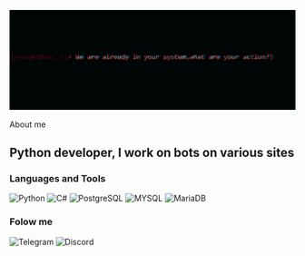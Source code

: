 [![Header](https://github.com/S1Non4ik/S1Non4ik/blob/main/assets/CFrnxMtYx0.png)](https://www.youtube.com/watch?v=dQw4w9WgXcQ)

About me
## Python developer, I work on bots on various sites

### Languages and Tools
![Python](https://img.shields.io/badge/-Python-ffffff?style=for-the-dabge&logo=python&logoColor=FEEB00)
![C#](https://img.shields.io/badge/-C%23-ffffff?style=for-the-dabge&logo=c%23&logoColor=5c14ba)
![PostgreSQL](https://img.shields.io/badge/-PostgreSQL-ffffff?style=for-the-dabge&logo=PostgreSQL&logoColor=0092FE)
![MYSQL](https://img.shields.io/badge/-MYSQL-ffffff?style=for-the-dabge&logo=MYSQL&logoColor=0092FE)
![MariaDB](https://img.shields.io/badge/-MariaDB-ffffff?style=for-the-dabge&logo=MariaDB&logoColor=FE8700)

### Folow me
![Telegram](https://img.shields.io/badge/-Telegram-ffffff?style=for-the-dabge&logo=Telegram&logoColor=16c6cc)
![Discord](https://img.shields.io/badge/-Discord-ffffff?style=for-the-dabge&logo=Discord&logoColor=230de0)
